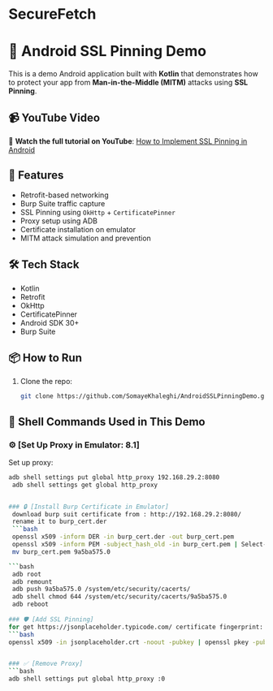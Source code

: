 # SecureFetch
 
# 🔐 Android SSL Pinning Demo

This is a demo Android application built with **Kotlin** that demonstrates how to protect your app from **Man-in-the-Middle (MITM)** attacks using **SSL Pinning**.

## 📹 YouTube Video

🎥 **Watch the full tutorial on YouTube**: [How to Implement SSL Pinning in Android](https://youtu.be/8Es4C6RUbXk)
## 🚀 Features

- Retrofit-based networking
- Burp Suite traffic capture
- SSL Pinning using `OkHttp` + `CertificatePinner`
- Proxy setup using ADB
- Certificate installation on emulator
- MITM attack simulation and prevention

## 🛠️ Tech Stack

- Kotlin
- Retrofit
- OkHttp
- CertificatePinner
- Android SDK 30+
- Burp Suite

## 📦 How to Run

1. Clone the repo:
   ```bash
   git clone https://github.com/SomayeKhaleghi/AndroidSSLPinningDemo.git


## 🔧 Shell Commands Used in This Demo

### ⚙️ [Set Up Proxy in Emulator: 8.1]
 Set up proxy:
```bash
adb shell settings put global http_proxy 192.168.29.2:8080
 adb shell settings get global http_proxy


### 🔒 [Install Burp Certificate in Emulator] 
 download burp suit certificate from : http://192.168.29.2:8080/
 rename it to burp_cert.der
 ```bash
 openssl x509 -inform DER -in burp_cert.der -out burp_cert.pem
 openssl x509 -inform PEM -subject_hash_old -in burp_cert.pem | Select-Object -First 1
 mv burp_cert.pem 9a5ba575.0

```bash
 adb root
 adb remount
 adb push 9a5ba575.0 /system/etc/security/cacerts/
 adb shell chmod 644 /system/etc/security/cacerts/9a5ba575.0
 adb reboot
 
### 🛡️ [Add SSL Pinning]
for get https://jsonplaceholder.typicode.com/ certificate fingerprint: 
```bash
openssl x509 -in jsonplaceholder.crt -noout -pubkey | openssl pkey -pubin -outform DER | openssl dgst -sha256 -binary | openssl enc -base64


### ✅ [Remove Proxy]
```bash
adb shell settings put global http_proxy :0  
